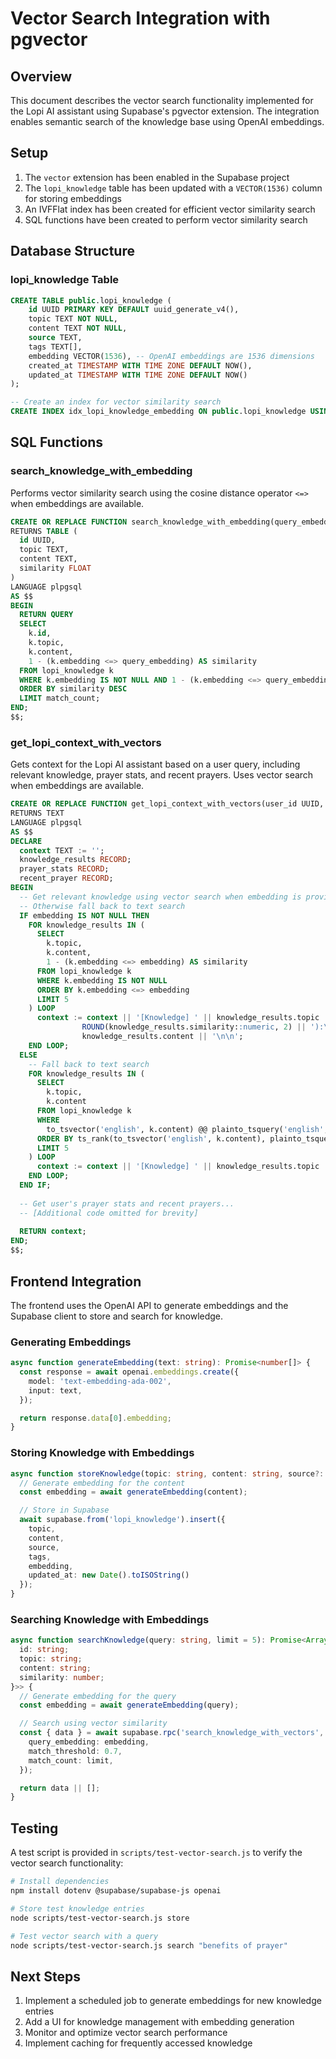 # Vector Search Integration with pgvector

## Overview

This document describes the vector search functionality implemented for the Lopi AI assistant using Supabase's pgvector extension. The integration enables semantic search of the knowledge base using OpenAI embeddings.

## Setup

1. The `vector` extension has been enabled in the Supabase project
2. The `lopi_knowledge` table has been updated with a `VECTOR(1536)` column for storing embeddings
3. An IVFFlat index has been created for efficient vector similarity search
4. SQL functions have been created to perform vector similarity search

## Database Structure

### lopi_knowledge Table

```sql
CREATE TABLE public.lopi_knowledge (
    id UUID PRIMARY KEY DEFAULT uuid_generate_v4(),
    topic TEXT NOT NULL,
    content TEXT NOT NULL,
    source TEXT,
    tags TEXT[],
    embedding VECTOR(1536), -- OpenAI embeddings are 1536 dimensions
    created_at TIMESTAMP WITH TIME ZONE DEFAULT NOW(),
    updated_at TIMESTAMP WITH TIME ZONE DEFAULT NOW()
);

-- Create an index for vector similarity search
CREATE INDEX idx_lopi_knowledge_embedding ON public.lopi_knowledge USING ivfflat (embedding vector_cosine_ops);
```

## SQL Functions

### search_knowledge_with_embedding

Performs vector similarity search using the cosine distance operator `<=>` when embeddings are available.

```sql
CREATE OR REPLACE FUNCTION search_knowledge_with_embedding(query_embedding VECTOR(1536), match_threshold FLOAT DEFAULT 0.7, match_count INT DEFAULT 5)
RETURNS TABLE (
  id UUID,
  topic TEXT,
  content TEXT,
  similarity FLOAT
)
LANGUAGE plpgsql
AS $$
BEGIN
  RETURN QUERY
  SELECT
    k.id,
    k.topic,
    k.content,
    1 - (k.embedding <=> query_embedding) AS similarity
  FROM lopi_knowledge k
  WHERE k.embedding IS NOT NULL AND 1 - (k.embedding <=> query_embedding) > match_threshold
  ORDER BY similarity DESC
  LIMIT match_count;
END;
$$;
```

### get_lopi_context_with_vectors

Gets context for the Lopi AI assistant based on a user query, including relevant knowledge, prayer stats, and recent prayers. Uses vector search when embeddings are available.

```sql
CREATE OR REPLACE FUNCTION get_lopi_context_with_vectors(user_id UUID, query_text TEXT, embedding VECTOR(1536))
RETURNS TEXT
LANGUAGE plpgsql
AS $$
DECLARE
  context TEXT := '';
  knowledge_results RECORD;
  prayer_stats RECORD;
  recent_prayer RECORD;
BEGIN
  -- Get relevant knowledge using vector search when embedding is provided
  -- Otherwise fall back to text search
  IF embedding IS NOT NULL THEN
    FOR knowledge_results IN (
      SELECT 
        k.topic,
        k.content,
        1 - (k.embedding <=> embedding) AS similarity
      FROM lopi_knowledge k
      WHERE k.embedding IS NOT NULL
      ORDER BY k.embedding <=> embedding
      LIMIT 5
    ) LOOP
      context := context || '[Knowledge] ' || knowledge_results.topic || ' (similarity: ' || 
                ROUND(knowledge_results.similarity::numeric, 2) || '):\n' || 
                knowledge_results.content || '\n\n';
    END LOOP;
  ELSE
    -- Fall back to text search
    FOR knowledge_results IN (
      SELECT 
        k.topic,
        k.content
      FROM lopi_knowledge k
      WHERE 
        to_tsvector('english', k.content) @@ plainto_tsquery('english', query_text)
      ORDER BY ts_rank(to_tsvector('english', k.content), plainto_tsquery('english', query_text)) DESC
      LIMIT 5
    ) LOOP
      context := context || '[Knowledge] ' || knowledge_results.topic || ':\n' || knowledge_results.content || '\n\n';
    END LOOP;
  END IF;
  
  -- Get user's prayer stats and recent prayers...
  -- [Additional code omitted for brevity]
  
  RETURN context;
END;
$$;
```

## Frontend Integration

The frontend uses the OpenAI API to generate embeddings and the Supabase client to store and search for knowledge.

### Generating Embeddings

```typescript
async function generateEmbedding(text: string): Promise<number[]> {
  const response = await openai.embeddings.create({
    model: 'text-embedding-ada-002',
    input: text,
  });

  return response.data[0].embedding;
}
```

### Storing Knowledge with Embeddings

```typescript
async function storeKnowledge(topic: string, content: string, source?: string, tags?: string[]): Promise<void> {
  // Generate embedding for the content
  const embedding = await generateEmbedding(content);

  // Store in Supabase
  await supabase.from('lopi_knowledge').insert({
    topic,
    content,
    source,
    tags,
    embedding,
    updated_at: new Date().toISOString()
  });
}
```

### Searching Knowledge with Embeddings

```typescript
async function searchKnowledge(query: string, limit = 5): Promise<Array<{
  id: string;
  topic: string;
  content: string;
  similarity: number;
}>> {
  // Generate embedding for the query
  const embedding = await generateEmbedding(query);

  // Search using vector similarity
  const { data } = await supabase.rpc('search_knowledge_with_vectors', {
    query_embedding: embedding,
    match_threshold: 0.7,
    match_count: limit,
  });

  return data || [];
}
```

## Testing

A test script is provided in `scripts/test-vector-search.js` to verify the vector search functionality:

```bash
# Install dependencies
npm install dotenv @supabase/supabase-js openai

# Store test knowledge entries
node scripts/test-vector-search.js store

# Test vector search with a query
node scripts/test-vector-search.js search "benefits of prayer"
```

## Next Steps

1. Implement a scheduled job to generate embeddings for new knowledge entries
2. Add a UI for knowledge management with embedding generation
3. Monitor and optimize vector search performance
4. Implement caching for frequently accessed knowledge
